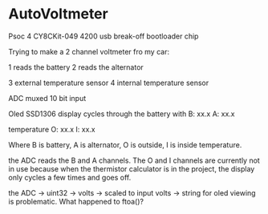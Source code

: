 # AutoVoltmeter

Psoc 4 CY8CKit-049 4200 usb break-off bootloader chip

Trying to make a 2 channel voltmeter fro my car:

1 reads the battery
2 reads the alternator

3 external temperature sensor
4 internal temperature sensor

ADC muxed 10 bit input

Oled SSD1306 display cycles through the battery with
   B: xx.x
   A: xx.x
   
 temperature
   O: xx.x
   I: xx.x
   
 Where B is battery, A is alternator, O is outside, I is inside temperature.
 
 the ADC reads the B and A channels.  The O and I channels are currently not in use because when the thermistor calculator is in the project, the display only cycles a few times and goes off.
 
 the ADC -> uint32 -> volts -> scaled to input volts -> string for oled viewing is problematic.  What happened to ftoa()?
